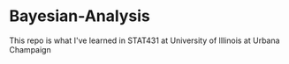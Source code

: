 # Bayesian-Analysis
This repo is what I've learned in STAT431 at University of Illinois at Urbana Champaign

